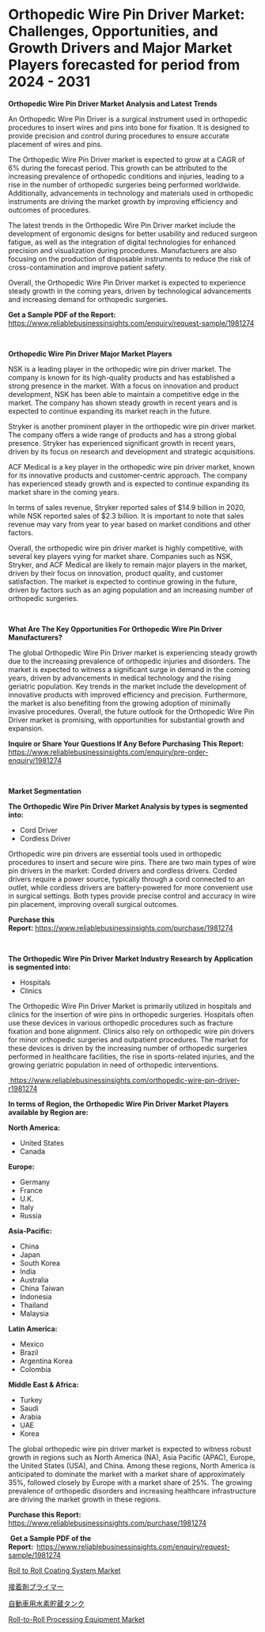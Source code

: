 <p><h1>Orthopedic Wire Pin Driver Market: Challenges, Opportunities, and Growth Drivers and Major Market Players forecasted for period from 2024 - 2031</h1></p><p><strong>Orthopedic Wire Pin Driver Market Analysis and Latest Trends</strong></p>
<p><p>An Orthopedic Wire Pin Driver is a surgical instrument used in orthopedic procedures to insert wires and pins into bone for fixation. It is designed to provide precision and control during procedures to ensure accurate placement of wires and pins.</p><p>The Orthopedic Wire Pin Driver market is expected to grow at a CAGR of 6% during the forecast period. This growth can be attributed to the increasing prevalence of orthopedic conditions and injuries, leading to a rise in the number of orthopedic surgeries being performed worldwide. Additionally, advancements in technology and materials used in orthopedic instruments are driving the market growth by improving efficiency and outcomes of procedures.</p><p>The latest trends in the Orthopedic Wire Pin Driver market include the development of ergonomic designs for better usability and reduced surgeon fatigue, as well as the integration of digital technologies for enhanced precision and visualization during procedures. Manufacturers are also focusing on the production of disposable instruments to reduce the risk of cross-contamination and improve patient safety.</p><p>Overall, the Orthopedic Wire Pin Driver market is expected to experience steady growth in the coming years, driven by technological advancements and increasing demand for orthopedic surgeries.</p></p>
<p><strong>Get a Sample PDF of the Report:&nbsp;</strong> <a href="https://www.reliablebusinessinsights.com/enquiry/request-sample/1981274">https://www.reliablebusinessinsights.com/enquiry/request-sample/1981274</a></p>
<p>&nbsp;</p>
<p><strong>Orthopedic Wire Pin Driver Major Market Players</strong></p>
<p><p>NSK is a leading player in the orthopedic wire pin driver market. The company is known for its high-quality products and has established a strong presence in the market. With a focus on innovation and product development, NSK has been able to maintain a competitive edge in the market. The company has shown steady growth in recent years and is expected to continue expanding its market reach in the future.</p><p>Stryker is another prominent player in the orthopedic wire pin driver market. The company offers a wide range of products and has a strong global presence. Stryker has experienced significant growth in recent years, driven by its focus on research and development and strategic acquisitions.</p><p>ACF Medical is a key player in the orthopedic wire pin driver market, known for its innovative products and customer-centric approach. The company has experienced steady growth and is expected to continue expanding its market share in the coming years.</p><p>In terms of sales revenue, Stryker reported sales of $14.9 billion in 2020, while NSK reported sales of $2.3 billion. It is important to note that sales revenue may vary from year to year based on market conditions and other factors.</p><p>Overall, the orthopedic wire pin driver market is highly competitive, with several key players vying for market share. Companies such as NSK, Stryker, and ACF Medical are likely to remain major players in the market, driven by their focus on innovation, product quality, and customer satisfaction. The market is expected to continue growing in the future, driven by factors such as an aging population and an increasing number of orthopedic surgeries.</p></p>
<p>&nbsp;</p>
<p><strong>What Are The Key Opportunities For Orthopedic Wire Pin Driver Manufacturers?</strong></p>
<p><p>The global Orthopedic Wire Pin Driver market is experiencing steady growth due to the increasing prevalence of orthopedic injuries and disorders. The market is expected to witness a significant surge in demand in the coming years, driven by advancements in medical technology and the rising geriatric population. Key trends in the market include the development of innovative products with improved efficiency and precision. Furthermore, the market is also benefiting from the growing adoption of minimally invasive procedures. Overall, the future outlook for the Orthopedic Wire Pin Driver market is promising, with opportunities for substantial growth and expansion.</p></p>
<p><strong>Inquire or Share Your Questions If Any Before Purchasing This Report:</strong> <a href="https://www.reliablebusinessinsights.com/enquiry/pre-order-enquiry/1981274">https://www.reliablebusinessinsights.com/enquiry/pre-order-enquiry/1981274</a></p>
<p>&nbsp;</p>
<p><strong>Market Segmentation</strong></p>
<p><strong>The Orthopedic Wire Pin Driver Market Analysis by types is segmented into:</strong></p>
<p><ul><li>Cord Driver</li><li>Cordless Driver</li></ul></p>
<p><p>Orthopedic wire pin drivers are essential tools used in orthopedic procedures to insert and secure wire pins. There are two main types of wire pin drivers in the market: Corded drivers and cordless drivers. Corded drivers require a power source, typically through a cord connected to an outlet, while cordless drivers are battery-powered for more convenient use in surgical settings. Both types provide precise control and accuracy in wire pin placement, improving overall surgical outcomes.</p></p>
<p><strong>Purchase this Report:&nbsp;</strong><a href="https://www.reliablebusinessinsights.com/purchase/1981274">https://www.reliablebusinessinsights.com/purchase/1981274</a></p>
<p>&nbsp;</p>
<p><strong>The Orthopedic Wire Pin Driver Market Industry Research by Application is segmented into:</strong></p>
<p><ul><li>Hospitals</li><li>Clinics</li></ul></p>
<p><p>The Orthopedic Wire Pin Driver Market is primarily utilized in hospitals and clinics for the insertion of wire pins in orthopedic surgeries. Hospitals often use these devices in various orthopedic procedures such as fracture fixation and bone alignment. Clinics also rely on orthopedic wire pin drivers for minor orthopedic surgeries and outpatient procedures. The market for these devices is driven by the increasing number of orthopedic surgeries performed in healthcare facilities, the rise in sports-related injuries, and the growing geriatric population in need of orthopedic interventions.</p></p>
<p><a href="https://www.reliablebusinessinsights.com/orthopedic-wire-pin-driver-r1981274">&nbsp;https://www.reliablebusinessinsights.com/orthopedic-wire-pin-driver-r1981274</a></p>
<p><strong>In terms of Region, the Orthopedic Wire Pin Driver Market Players available by Region are:</strong></p>
<p>
    <p> <strong> North America: </strong>
        <ul>
            <li>United States</li>
            <li>Canada</li>
        </ul>
        </p> 
    <p> <strong> Europe: </strong>
        <ul>
            <li>Germany</li>
            <li>France</li>
            <li>U.K.</li>
            <li>Italy</li>
            <li>Russia</li>
        </ul>
        </p> 
    <p> <strong> Asia-Pacific: </strong>
        <ul>
            <li>China</li>
            <li>Japan</li>
            <li>South Korea</li>
            <li>India</li>
            <li>Australia</li>
            <li>China Taiwan</li>
            <li>Indonesia</li>
            <li>Thailand</li>
            <li>Malaysia</li>
        </ul>
        </p> 
    <p> <strong> Latin America: </strong>
        <ul>
            <li>Mexico</li>
            <li>Brazil</li>
            <li>Argentina Korea</li>
            <li>Colombia</li>
        </ul>
        </p> 
    <p> <strong> Middle East & Africa: </strong>
        <ul>
            <li>Turkey</li>
            <li>Saudi</li>
            <li>Arabia</li>
            <li>UAE</li>
            <li>Korea</li>
        </ul>
    </p>
    </p>
<p><p>The global orthopedic wire pin driver market is expected to witness robust growth in regions such as North America (NA), Asia Pacific (APAC), Europe, the United States (USA), and China. Among these regions, North America is anticipated to dominate the market with a market share of approximately 35%, followed closely by Europe with a market share of 25%. The growing prevalence of orthopedic disorders and increasing healthcare infrastructure are driving the market growth in these regions.</p></p>
<p><strong>Purchase this Report: </strong><a href="https://www.reliablebusinessinsights.com/purchase/1981274">https://www.reliablebusinessinsights.com/purchase/1981274</a></p>
<p>&nbsp;<strong>Get a Sample PDF of the Report:&nbsp;&nbsp;</strong><a href="https://www.reliablebusinessinsights.com/enquiry/request-sample/1981274">https://www.reliablebusinessinsights.com/enquiry/request-sample/1981274</a></p>
<p><strong></strong></p>
<p><p><a href="https://github.com/airdrophunter675/Market-Research-Report-List-1/blob/main/roll-to-roll-coating-system-market.md">Roll to Roll Coating System Market</a></p><p><a href="https://github.com/LeoraEber/Market-Research-Report-List-1/blob/main/2547197170565.md">接着剤プライマー</a></p><p><a href="https://github.com/tubbs463/Market-Research-Report-List-1/blob/main/2620346170564.md">自動車用水素貯蔵タンク</a></p><p><a href="https://github.com/aafbctfl75/Market-Research-Report-List-1/blob/main/roll-to-roll-processing-equipment-market.md">Roll-to-Roll Processing Equipment Market</a></p></p>